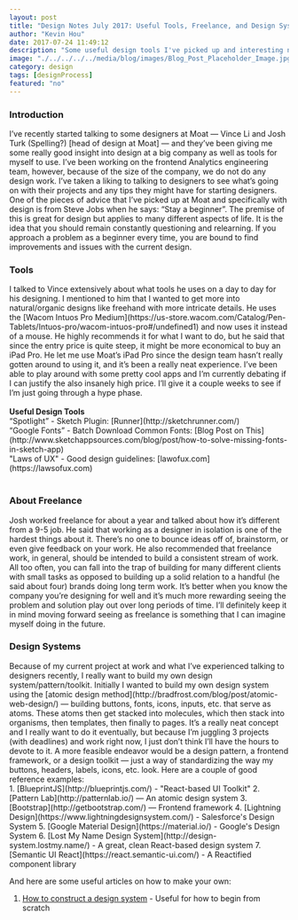 ```yaml
---
layout: post
title: "Design Notes July 2017: Useful Tools, Freelance, and Design Systems"
author: "Kevin Hou"
date: 2017-07-24 11:49:12
description: "Some useful design tools I've picked up and interesting notes about freelance work (not limited to design specifically) as well as my thoughts on design systems."
image: "./../../../../media/blog/images/Blog_Post_Placeholder_Image.jpg"
category: design
tags: [designProcess]
featured: "no"
---
```

<h3 class="post-subheader">Introduction</h3>
I’ve recently started talking to some designers at Moat — Vince Li and Josh Turk (Spelling?) [head of design at Moat] — and they’ve been giving me some really good insight into design at a big company as well as tools for myself to use. I’ve been working on the frontend Analytics engineering team, however, because of the size of the company, we do not do any design work. I’ve taken a liking to talking to designers to see what’s going on with their projects and any tips they might have for starting designers.
<br class="post-line-break">
One of the pieces of advice that I’ve picked up at Moat and specifically with design is from Steve Jobs when he says: “Stay a beginner”. The premise of this is great for design but applies to many different aspects of life. It is the idea that you should remain constantly questioning and relearning. If you approach a problem as a beginner every time, you are bound to find improvements and issues with the current design.
<br class="post-line-break">
<h3 class="post-subheader">Tools</h3>
I talked to Vince extensively about what tools he uses on a day to day for his designing. I mentioned to him that I wanted to get more into natural/organic designs like freehand with more intricate details. He uses the [Wacom Intuos Pro Medium](https://us-store.wacom.com/Catalog/Pen-Tablets/Intuos-pro/wacom-intuos-pro#/undefined1) and now uses it instead of a mouse. He highly recommends it for what I want to do, but he said that since the entry price is quite steep, it might be more economical to buy an iPad Pro. He let me use Moat’s iPad Pro since the design team hasn’t really gotten around to using it, and it’s been a really neat experience. I’ve been able to play around with some pretty cool apps and I’m currently debating if I can justify the also insanely high price. I’ll give it a couple weeks to see if I’m just going through a hype phase.<br />
<br class="post-line-break">
<b>Useful Design Tools</b><br />
“Spotlight” - Sketch Plugin: [Runner](http://sketchrunner.com/)<br />
“Google Fonts” - Batch Download Common Fonts: [Blog Post on This](http://www.sketchappsources.com/blog/post/how-to-solve-missing-fonts-in-sketch-app)<br />
"Laws of UX" - Good design guidelines: [lawofux.com](https://lawsofux.com)<br />
<br class="post-line-break">
<h3 class="post-subheader">About Freelance</h3>
Josh worked freelance for about a year and talked about how it’s different from a 9-5 job. He said that working as a designer in isolation is one of the hardest things about it. There’s no one to bounce ideas off of, brainstorm, or even give feedback on your work. He also recommended that freelance work, in general, should be intended to build a consistent stream of work. All too often, you can fall into the trap of building for many different clients with small tasks as opposed to building up a solid relation to a handful (he said about four) brands doing long term work. It’s better when you know the company you’re designing for well and it’s much more rewarding seeing the problem and solution play out over long periods of time. I’ll definitely keep it in mind moving forward seeing as freelance is something that I can imagine myself doing in the future.
<br class="post-line-break">
<h3 class="post-subheader">Design Systems</h3>
Because of my current project at work and what I’ve experienced talking to designers recently, I really want to build my own design system/pattern/toolkit. Initially I wanted to build my own design system using the [atomic design method](http://bradfrost.com/blog/post/atomic-web-design/) — building buttons, fonts, icons, inputs, etc. that serve as atoms. These atoms then get stacked into molecules, which then stack into organisms, then templates, then finally to pages. It’s a really neat concept and I really want to do it eventually, but because I’m juggling 3 projects (with deadlines) and work right now, I just don’t think I’ll have the hours to devote to it. A more feasible endeavor would be a design pattern, a frontend framework, or a design toolkit — just a way of standardizing the way my buttons, headers, labels, icons, etc. look. Here are a couple of good reference examples:<br>
1. [BlueprintJS](http://blueprintjs.com/) - "React-based UI Toolkit"  
2. [Pattern Lab](http://patternlab.io/) — An atomic design system  
3. [Bootstrap](http://getbootstrap.com/) — Frontend framework  
4. [Lightning Design](https://www.lightningdesignsystem.com/) - Salesforce's Design System  
5. [Google Material Design](https://material.io/) - Google's Design System  
6. [Lost My Name Design System](http://design-system.lostmy.name/) - A great, clean React-based design system  
7. [Semantic UI React](https://react.semantic-ui.com/) - A Reactified component library

And here are some useful articles on how to make your own:
1. [How to construct a design system](https://medium.freecodecamp.org/how-to-construct-a-design-system-864adbf2a117) - Useful for how to begin from scratch
